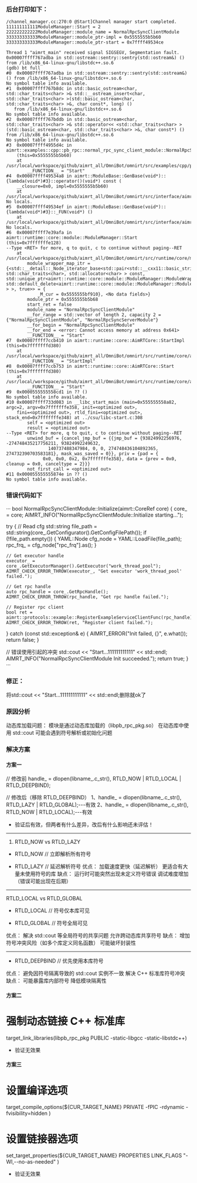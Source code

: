 ### 后台打印如下：
```
/channel_manager.cc:270:0 @Start]Channel manager start completed.
111111111111ModuleManager::Start = 2
222222222222ModuleManager::module_name = NormalRpcSyncClientModule
333333333333ModuleManager::module_ptr-impl = 0x5555555b5b60
333333333333ModuleManager::module_ptr-start = 0x7ffff49534ce

Thread 1 "aimrt_main" received signal SIGSEGV, Segmentation fault.
0x00007ffff767adba in std::ostream::sentry::sentry(std::ostream&) () from /lib/x86_64-linux-gnu/libstdc++.so.6
(gdb) bt full
#0  0x00007ffff767adba in std::ostream::sentry::sentry(std::ostream&) () from /lib/x86_64-linux-gnu/libstdc++.so.6
No symbol table info available.
#1  0x00007ffff767b8dc in std::basic_ostream<char, std::char_traits<char> >& std::__ostream_insert<char, std::char_traits<char> >(std::basic_ostream<char, std::char_traits<char> >&, char const*, long) ()
   from /lib/x86_64-linux-gnu/libstdc++.so.6
No symbol table info available.
#2  0x00007ffff767bddb in std::basic_ostream<char, std::char_traits<char> >& std::operator<< <std::char_traits<char> >(std::basic_ostream<char, std::char_traits<char> >&, char const*) () from /lib/x86_64-linux-gnu/libstdc++.so.6
No symbol table info available.
#3  0x00007ffff4955d4c in aimrt::examples::cpp::pb_rpc::normal_rpc_sync_client_module::NormalRpcSyncClientModule::Start
    (this=0x5555555b5b60)
    at /usr/local/workspace/github/aimrt_all/OmniBot/omnirt/src/examples/cpp/pb_rpc/module/normal_rpc_sync_client_module/normal_rpc_sync_client_module.cc:45
        __FUNCTION__ = "Start"
#4  0x00007ffff49534a8 in aimrt::ModuleBase::GenBase(void*)::{lambda(void*)#3}::operator()(void*) const (
    __closure=0x0, impl=0x5555555b5b60)
    at /usr/local/workspace/github/aimrt_all/OmniBot/omnirt/src/interface/aimrt_pkg_c_interface/../aimrt_module_cpp_interface/module_base.h:88
No locals.
#5  0x00007ffff49534ef in aimrt::ModuleBase::GenBase(void*)::{lambda(void*)#3}::_FUN(void*) ()
    at /usr/local/workspace/github/aimrt_all/OmniBot/omnirt/src/interface/aimrt_pkg_c_interface/../aimrt_module_cpp_interface/module_base.h:92
No locals.
#6  0x00007ffff7e39afa in aimrt::runtime::core::module::ModuleManager::Start (this=0x7fffffffe128)
--Type <RET> for more, q to quit, c to continue without paging--RET
    at /usr/local/workspace/github/aimrt_all/OmniBot/omnirt/src/runtime/core/module/module_manager.cc:244
        module_wrapper_map_itr = {<std::__detail::_Node_iterator_base<std::pair<std::__cxx11::basic_string<char, std::char_traits<char>, std::allocator<char> > const, std::unique_ptr<aimrt::runtime::core::module::ModuleManager::ModuleWrapper, std::default_delete<aimrt::runtime::core::module::ModuleManager::ModuleWrapper> > >, true>> = {
            _M_cur = 0x5555555bf910}, <No data fields>}
        module_ptr = 0x5555555b5b68
        start_ret = false
        module_name = "NormalRpcSyncClientModule"
        __for_range = std::vector of length 2, capacity 2 = {"NormalRpcSyncClientModule", "NormalRpcSyncServerModule"}
        __for_begin = "NormalRpcSyncClientModule"
        __for_end = <error: Cannot access memory at address 0x641>
        __FUNCTION__ = "Start"
#7  0x00007ffff7ccb410 in aimrt::runtime::core::AimRTCore::StartImpl (this=0x7fffffffd380)
    at /usr/local/workspace/github/aimrt_all/OmniBot/omnirt/src/runtime/core/aimrt_core.cc:187
        __FUNCTION__ = "StartImpl"
#8  0x00007ffff7ccb753 in aimrt::runtime::core::AimRTCore::Start (this=0x7fffffffd380)
    at /usr/local/workspace/github/aimrt_all/OmniBot/omnirt/src/runtime/core/aimrt_core.cc:255
        __FUNCTION__ = "Start"
#9  0x0000555555558cd1 in ?? ()
No symbol table info available.
#10 0x00007ffff733d083 in __libc_start_main (main=0x555555558a82, argc=2, argv=0x7fffffffe358, init=<optimized out>, 
    fini=<optimized out>, rtld_fini=<optimized out>, stack_end=0x7fffffffe348) at ../csu/libc-start.c:308
        self = <optimized out>
        result = <optimized out>
--Type <RET> for more, q to quit, c to continue without paging--RET
        unwind_buf = {cancel_jmp_buf = {{jmp_buf = {93824992256976, -274748435217756211, 93824992249632, 
                140737488347984, 0, 0, 274748436104892365, 274732390703583181}, mask_was_saved = 0}}, priv = {pad = {
              0x0, 0x0, 0x2, 0x7fffffffe358}, data = {prev = 0x0, cleanup = 0x0, canceltype = 2}}}
        not_first_call = <optimized out>
#11 0x000055555555874e in ?? ()
No symbol table info available.
```
### 错误代码如下
···
bool NormalRpcSyncClientModule::Initialize(aimrt::CoreRef core) {
  core_ = core;
  AIMRT_INFO("NormalRpcSyncClientModule::Initialize starting...");
 
  try {
    // Read cfg
    std::string file_path = std::string(core_.GetConfigurator().GetConfigFilePath());
    if (!file_path.empty()) {
      YAML::Node cfg_node = YAML::LoadFile(file_path);
      rpc_frq_ = cfg_node["rpc_frq"].as<double>();
    }

    // Get executor handle
    executor_ = core_.GetExecutorManager().GetExecutor("work_thread_pool");
    AIMRT_CHECK_ERROR_THROW(executor_, "Get executor 'work_thread_pool' failed.");

    // Get rpc handle
    auto rpc_handle = core_.GetRpcHandle();
    AIMRT_CHECK_ERROR_THROW(rpc_handle, "Get rpc handle failed.");

    // Register rpc client
    bool ret = aimrt::protocols::example::RegisterExampleServiceClientFunc(rpc_handle);
    AIMRT_CHECK_ERROR_THROW(ret, "Register client failed.");

  } catch (const std::exception& e) {
    AIMRT_ERROR("Init failed, {}", e.what());
    return false;
  }

  // 错误使用引起的冲突
  std::cout << "Start...111111111111" << std::endl;
  AIMRT_INFO("NormalRpcSyncClientModule Init succeeded.");
  return true;
}
···

### 修正：
将std::cout << "Start...111111111111" << std::endl;删除就ok了

### 原因分析
动态库加载问题：
模块是通过动态库加载的（libpb_rpc_pkg.so）
在动态库中使用 std::cout 可能会遇到符号解析或初始化问题


### 解决方案
#### 方案一
// 修改前
handle_ = dlopen(libname_.c_str(), RTLD_NOW | RTLD_LOCAL | RTLD_DEEPBIND);

// 修改后（移除 RTLD_DEEPBIND）
1、handle_ = dlopen(libname_.c_str(), RTLD_LAZY | RTLD_GLOBAL);---有效
2、handle_ = dlopen(libname_.c_str(), RTLD_NOW | RTLD_LOCAL);---有效


- 验证后有效，但两者有什么差异，改后有什么影响还未评估！
- ------------------------------------
1. RTLD_NOW vs RTLD_LAZY
- RTLD_NOW  // 立即解析所有符号
+ RTLD_LAZY // 延迟解析符号
优点：
加载速度更快（延迟解析）
更适合有大量未使用符号的库
缺点：
运行时可能突然出现未定义符号错误
调试难度增加（错误可能出现在后期）

- ------------------------------------
RTLD_LOCAL vs RTLD_GLOBAL
- RTLD_LOCAL  // 符号仅本库可见
+ RTLD_GLOBAL // 符号全局可见

优点：
解决 std::cout 等全局符号的共享问题
允许跨动态库共享符号
缺点：
增加符号冲突风险（如多个库定义同名函数）
可能破坏封装性

- ------------------------------------
- RTLD_DEEPBIND  // 优先使用本库符号

优点：
避免因符号隔离导致的 std::cout 实例不一致
解决 C++ 标准库符号冲突
缺点：
可能暴露库内部符号
降低模块隔离性

#### 方案二
# 强制动态链接 C++ 标准库
target_link_libraries(libpb_rpc_pkg PUBLIC -static-libgcc -static-libstdc++)

- 验证无效果

#### 方案三

# 设置编译选项
target_compile_options(${CUR_TARGET_NAME} PRIVATE
    -fPIC
    -rdynamic
    -fvisibility=hidden
)

# 设置链接器选项
set_target_properties(${CUR_TARGET_NAME} PROPERTIES
    LINK_FLAGS "-Wl,--no-as-needed"
)

- 验证无效果
